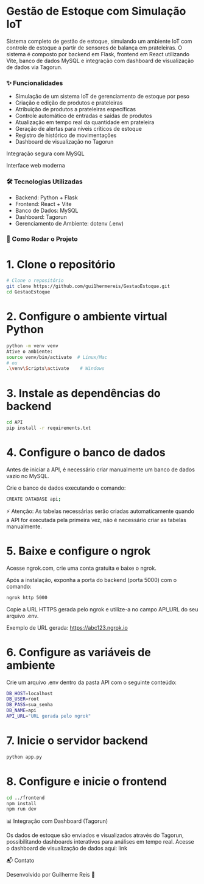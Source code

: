 # Gestão de Estoque com Simulação IoT

Sistema completo de gestão de estoque, simulando um ambiente IoT com controle de estoque a partir de sensores de balança em prateleiras. O sistema é composto por backend em Flask, frontend em React utilizando Vite, banco de dados MySQL e integração com dashboard de visualização de dados via Tagorun.

### ✨ Funcionalidades
- Simulação de um sistema IoT de gerenciamento de estoque por peso
- Criação e edição de produtos e prateleiras
- Atribuição de produtos a prateleiras específicas
- Controle automático de entradas e saídas de produtos
- Atualização em tempo real da quantidade em prateleira
- Geração de alertas para níveis críticos de estoque
- Registro de histórico de movimentações
- Dashboard de visualização no Tagorun

Integração segura com MySQL

Interface web moderna

### 🛠️ Tecnologias Utilizadas
- Backend: Python + Flask
- Frontend: React + Vite
- Banco de Dados: MySQL
- Dashboard: Tagorun
- Gerenciamento de Ambiente: dotenv (.env)

### 🚀 Como Rodar o Projeto

# 1. Clone o repositório
```bash
# Clone o repositório
git clone https://github.com/gui1hermereis/GestaoEstoque.git
cd GestaoEstoque
```

# 2. Configure o ambiente virtual Python
```bash
python -m venv venv
Ative o ambiente:
source venv/bin/activate  # Linux/Mac
# ou
.\venv\Scripts\activate    # Windows
```

# 3. Instale as dependências do backend
```bash
cd API
pip install -r requirements.txt
```

# 4. Configure o banco de dados
Antes de iniciar a API, é necessário criar manualmente um banco de dados vazio no MySQL.

Crie o banco de dados executando o comando:
```bash
CREATE DATABASE api;
```
⚡ Atenção: As tabelas necessárias serão criadas automaticamente quando a API for executada pela primeira vez, não é necessário criar as tabelas manualmente.

# 5. Baixe e configure o ngrok

Acesse ngrok.com, crie uma conta gratuita e baixe o ngrok.

Após a instalação, exponha a porta do backend (porta 5000) com o comando:
```bash
ngrok http 5000
```
Copie a URL HTTPS gerada pelo ngrok e utilize-a no campo API_URL do seu arquivo .env.

Exemplo de URL gerada: https://abc123.ngrok.io

# 6. Configure as variáveis de ambiente
Crie um arquivo .env dentro da pasta API com o seguinte conteúdo:
```bash
DB_HOST=localhost
DB_USER=root
DB_PASS=sua_senha
DB_NAME=api
API_URL="URL gerada pelo ngrok"
```

# 7. Inicie o servidor backend
```bash
python app.py
```

# 8. Configure e inicie o frontend
```bash
cd ../frontend
npm install
npm run dev
```
📊 Integração com Dashboard (Tagorun)

Os dados de estoque são enviados e visualizados através do Tagorun, possibilitando dashboards interativos para análises em tempo real.
Acesse o dashboard de visualização de dados aqui: link

📬 Contato

Desenvolvido por Guilherme Reis 🚀
